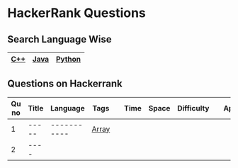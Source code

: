 # HackerRank Questions

## Search Language Wise 
|[C++](https://github.com/C-a-thing/Code-Insight/blob/main/HackerRank/C%2B%2B/C%2B%2B.md)|[Java](https://github.com/C-a-thing/Code-Insight/blob/main/HackerRank/JAVA/JAVA.md)|[Python](https://github.com/C-a-thing/Code-Insight/blob/main/HackerRank/PYTHON/Python.md)|
|---|---|---|

## Questions on Hackerrank

| Qu no | Title       |  Language   | Tags |      | Time   | Space  | Difficulty  |     | Approach    | 
| --    | ----------- | ----------- | ---  | ---- | -----  |  ---   | ----------- | --- | ----------- |
| 1     | -----       | ----------- | [Array](./Arrays/Arrays_README.md) |
| 2     | ----        |
